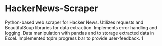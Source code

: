 # HackerNews-Scraper
  Python-based web scraper for Hacker News. Utilizes requests and BeautifulSoup libraries for data extraction. Implements error handling and logging. Data manipulation with pandas and to storage extracted data in Excel. Implemented tqdm progress bar to provide user-feedback. 
1